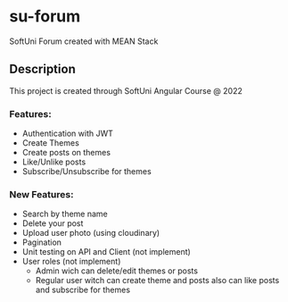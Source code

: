 # su-forum

SoftUni Forum created with MEAN Stack

## Description

This project is created through SoftUni Angular Course @ 2022

### Features:

-   Authentication with JWT
-   Create Themes
-   Create posts on themes
-   Like/Unlike posts
-   Subscribe/Unsubscribe for themes

### New Features:

-   Search by theme name
-   Delete your post
-   Upload user photo (using cloudinary)
-   Pagination
-   Unit testing on API and Client (not implement)
-   User roles (not implement)
    -   Admin wich can delete/edit themes or posts
    -   Regular user witch can create theme and posts also can like posts and subscribe for themes

